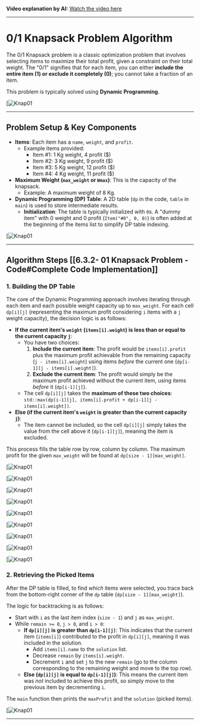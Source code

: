 
**Video explanation by AI:** [Watch the video here](https://notebooklm.google.com/notebook/68a51878-3ce2-4a6e-ba12-62bb4ec9e31e?artifactId=b48fd633-7c51-409e-9504-5f73d342fd55)

---
# 0/1 Knapsack Problem Algorithm

The 0/1 Knapsack problem is a classic optimization problem that involves selecting items to maximize their total profit, given a constraint on their total weight. The "0/1" signifies that for each item, you can either **include the entire item (1) or exclude it completely (0)**; you cannot take a fraction of an item.

This problem is typically solved using **Dynamic Programming**.

[![Knap01](G:\DSA\Slides\01Knapsack\s1.png)

---
## Problem Setup & Key Components

- **Items**: Each item has a `name`, `weight`, and `profit`.
    - Example items provided:
        - Item #1: 1 Kg weight, 4 profit ($)
        - Item #2: 3 Kg weight, 9 profit ($)
        - Item #3: 5 Kg weight, 12 profit ($)
        - Item #4: 4 Kg weight, 11 profit ($)
- **Maximum Weight (`max_weight` or `Wmax`)**: This is the capacity of the knapsack.
    - Example: A maximum weight of 8 Kg.
- **Dynamic Programming (DP) Table**: A 2D table (`dp` in the code, `table` in `main`) is used to store intermediate results.
    - **Initialization**: The table is typically initialized with `0`s. A "dummy item" with 0 weight and 0 profit (`Item("#0", 0, 0)`) is often added at the beginning of the items list to simplify DP table indexing.

[![Knap01](G:\DSA\Slides\01Knapsack\s2.png)

---
## Algorithm Steps [[6.3.2-  01 Knapsack Problem - Code#Complete Code Implementation]]

### 1. Building the DP Table

The core of the Dynamic Programming approach involves iterating through each item and each possible weight capacity up to `max_weight`. For each cell `dp[i][j]` (representing the maximum profit considering `i` items with a `j` weight capacity), the decision logic is as follows:

- **If the current item's `weight` (`items[i].weight`) is less than or equal to the current capacity `j`**:
    - You have two choices:
        1. **Include the current item**: The profit would be `items[i].profit` plus the maximum profit achievable from the remaining capacity (`j - items[i].weight`) using items _before_ the current one (`dp[i-1][j - items[i].weight]`).
        2. **Exclude the current item**: The profit would simply be the maximum profit achieved without the current item, using items _before_ it (`dp[i-1][j]`).
    - The cell `dp[i][j]` takes the **maximum of these two choices**: `std::max(dp[i-1][j], items[i].profit + dp[i-1][j - items[i].weight])`.
- **Else (if the current item's `weight` is greater than the current capacity `j`)**:
    - The item cannot be included, so the cell `dp[i][j]` simply takes the value from the cell above it (`dp[i-1][j]`), meaning the item is excluded.

This process fills the table row by row, column by column. The maximum profit for the given `max_weight` will be found at `dp[size - 1][max_weight]`.

[![Knap01](G:\DSA\Slides\01Knapsack\s4.png)

[![Knap01](G:\DSA\Slides\01Knapsack\s5.png)

[![Knap01](G:\DSA\Slides\01Knapsack\s6.png)

[![Knap01](G:\DSA\Slides\01Knapsack\s7.png)

[![Knap01](G:\DSA\Slides\01Knapsack\s8.png)

[![Knap01](G:\DSA\Slides\01Knapsack\s9.png)

[![Knap01](G:\DSA\Slides\01Knapsack\s10.png)

[![Knap01](G:\DSA\Slides\01Knapsack\s11.png)

[![Knap01](G:\DSA\Slides\01Knapsack\s12.png)
### 2. Retrieving the Picked Items

After the DP table is filled, to find _which_ items were selected, you trace back from the bottom-right corner of the `dp` table (`dp[size - 1][max_weight]`).

The logic for backtracking is as follows:

- Start with `i` as the last item index (`size - 1`) and `j` as `max_weight`.
- While `remain >= 0`, `j > 0`, and `i > 0`:
    - **If `dp[i][j]` is greater than `dp[i-1][j]`**: This indicates that the current item (`items[i]`) contributed to the profit in `dp[i][j]`, meaning it was included in the solution.
        - Add `items[i].name` to the `solution` list.
        - Decrease `remain` by `items[i].weight`.
        - Decrement `i` and set `j` to the new `remain` (go to the column corresponding to the remaining weight and move to the top row).
    - **Else (`dp[i][j]` is equal to `dp[i-1][j]`)**: This means the current item was _not_ included to achieve this profit, so simply move to the previous item by decrementing `i`.

The `main` function then prints the `maxProfit` and the `solution` (picked items).

[![Knap01](G:\DSA\Slides\01Knapsack\s13.png)

---